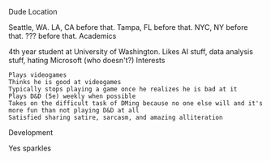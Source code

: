 Dude
Location

Seattle, WA. LA, CA before that. Tampa, FL before that. NYC, NY before that. ??? before that.
Academics

4th year student at University of Washington. Likes AI stuff, data analysis stuff, hating Microsoft (who doesn't?)
Interests

    Plays videogames
    Thinks he is good at videogames
    Typically stops playing a game once he realizes he is bad at it
    Plays D&D (5e) weekly when possible
    Takes on the difficult task of DMing because no one else will and it's more fun than not playing D&D at all
    Satisfied sharing satire, sarcasm, and amazing alliteration

Development

Yes sparkles
